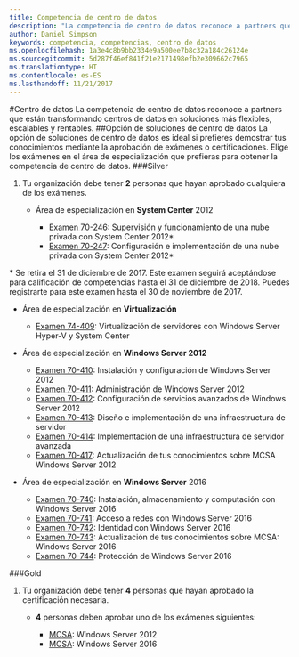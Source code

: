 ```yaml
---
title: Competencia de centro de datos
description: "La competencia de centro de datos reconoce a partners que están transformando centros de datos en soluciones más flexibles, escalables y rentables."
author: Daniel Simpson
keywords: competencia, competencias, centro de datos
ms.openlocfilehash: 1a3e4c8b9bb2334e9a500ee7b8c32a184c26124e
ms.sourcegitcommit: 5d287f46ef841f21e2171498efb2e309662c7965
ms.translationtype: HT
ms.contentlocale: es-ES
ms.lasthandoff: 11/21/2017
---
```

#<a name="datacenter"></a>Centro de datos
La competencia de centro de datos reconoce a partners que están transformando centros de datos en soluciones más flexibles, escalables y rentables.
##<a name="datacenter-solutions-option"></a>Opción de soluciones de centro de datos
La opción de soluciones de centro de datos es ideal si prefieres demostrar tus conocimientos mediante la aprobación de exámenes o certificaciones. Elige los exámenes en el área de especialización que prefieras para obtener la competencia de centro de datos.
###<a name="silver"></a>Silver
1. Tu organización debe tener **2** personas que hayan aprobado cualquiera de los exámenes.

    - Área de especialización en **System Center** 2012

        - [Examen 70-246](https://www.microsoft.com/en-us/learning/exam-70-246.aspx): Supervisión y funcionamiento de una nube privada con System Center 2012*
        - [Examen 70-247](https://www.microsoft.com/en-us/learning/exam-70-247.aspx): Configuración e implementación de una nube privada con System Center 2012*

\* Se retira el 31 de diciembre de 2017. Este examen seguirá aceptándose para calificación de competencias hasta el 31 de diciembre de 2018. Puedes registrarte para este examen hasta el 30 de noviembre de 2017.

   - Área de especialización en **Virtualización**

        - [Examen 74-409](https://www.microsoft.com/en-us/learning/exam-74-409.aspx): Virtualización de servidores con Windows Server Hyper-V y System Center

   - Área de especialización en **Windows Server 2012**

        - [Examen 70-410](https://www.microsoft.com/en-us/learning/exam-70-410.aspx): Instalación y configuración de Windows Server 2012
        - [Examen 70-411](https://www.microsoft.com/en-us/learning/exam-70-411.aspx): Administración de Windows Server 2012
        - [Examen 70-412](https://www.microsoft.com/en-us/learning/exam-70-412.aspx): Configuración de servicios avanzados de Windows Server 2012
        - [Examen 70-413](https://www.microsoft.com/en-us/learning/exam-70-413.aspx): Diseño e implementación de una infraestructura de servidor
        - [Examen 70-414](https://www.microsoft.com/en-us/learning/exam-70-414.aspx): Implementación de una infraestructura de servidor avanzada
        - [Examen 70-417](https://www.microsoft.com/en-us/learning/exam-70-417.aspx): Actualización de tus conocimientos sobre MCSA Windows Server 2012

   - Área de especialización en **Windows Server** 2016
        - [Examen 70-740](https://www.microsoft.com/en-us/learning/exam-70-740.aspx): Instalación, almacenamiento y computación con Windows Server 2016
        - [Examen 70-741](https://www.microsoft.com/en-us/learning/exam-70-741.aspx): Acceso a redes con Windows Server 2016
        - [Examen 70-742](https://www.microsoft.com/en-us/learning/exam-70-742.aspx): Identidad con Windows Server 2016
        - [Examen 70-743](https://www.microsoft.com/en-us/learning/exam-70-743.aspx): Actualización de tus conocimientos sobre MCSA: Windows Server 2016
        - [Examen 70-744](https://www.microsoft.com/en-us/learning/exam-70-744.aspx): Protección de Windows Server 2016

###<a name="gold"></a>Gold
1. Tu organización debe tener **4** personas que hayan aprobado la certificación necesaria.

    - **4** personas deben aprobar uno de los exámenes siguientes:

        - [MCSA](https://www.microsoft.com/en-us/learning/mcsa-windows-server-certification.aspx): Windows Server 2012
        - [MCSA](https://www.microsoft.com/en-us/learning/mcsa-windows-server-2016-certification.aspx): Windows Server 2016
